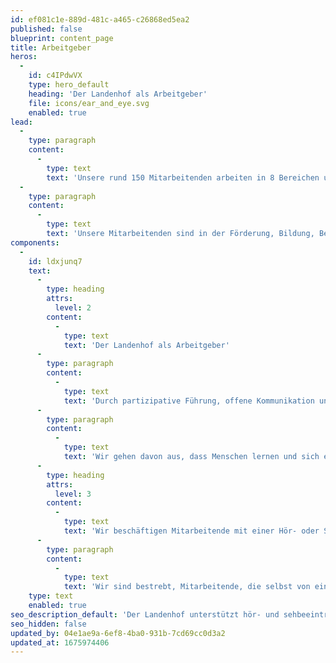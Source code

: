 ```yaml
---
id: ef081c1e-889d-481c-a465-c26868ed5ea2
published: false
blueprint: content_page
title: Arbeitgeber
heros:
  -
    id: c4IPdwVX
    type: hero_default
    heading: 'Der Landenhof als Arbeitgeber'
    file: icons/ear_and_eye.svg
    enabled: true
lead:
  -
    type: paragraph
    content:
      -
        type: text
        text: 'Unsere rund 150 Mitarbeitenden arbeiten in 8 Bereichen und knapp 50 unterschiedlichen Berufen. Sie sind es, die den Landenhof tragen, mitgestalten und prägen. Ihn zu dem machen, was er ist.'
  -
    type: paragraph
    content:
      -
        type: text
        text: 'Unsere Mitarbeitenden sind in der Förderung, Bildung, Begleitung und Betreuung von Kindern und Jugendlichen mit einer Hör- oder Sehbeeinträchtigung tätig oder arbeiten in der Verwaltung oder Ökonomie.'
components:
  -
    id: ldxjunq7
    text:
      -
        type: heading
        attrs:
          level: 2
        content:
          -
            type: text
            text: 'Der Landenhof als Arbeitgeber'
      -
        type: paragraph
        content:
          -
            type: text
            text: 'Durch partizipative Führung, offene Kommunikation und eine gelebte Feedbackkultur motivieren wir unsere Mitarbeitenden, Verantwortung zu übernehmen und fördern so ein gutes Arbeitsklima und gegenseitiges Vertrauen.'
      -
        type: paragraph
        content:
          -
            type: text
            text: 'Wir gehen davon aus, dass Menschen lernen und sich entwickeln wollen. Entsprechend fördern und unterstützen wir unsere Mitarbeitenden laufend in ihrer persönlichen und fachlichen Entwicklung. Dabei berücksichtigen wir die Kompetenzen und individuellen Weiterbildungsbedürfnisse der Mitarbeitenden ebenso wie die strategischen und betrieblichen Ziele des Landenhofs.'
      -
        type: heading
        attrs:
          level: 3
        content:
          -
            type: text
            text: 'Wir beschäftigen Mitarbeitende mit einer Hör- oder Sehbeeinträchtigung'
      -
        type: paragraph
        content:
          -
            type: text
            text: 'Wir sind bestrebt, Mitarbeitende, die selbst von einer Hör- oder Sehbeeinträchtigung betroffen sind, zu beschäftigen und die dafür erforderlichen Rahmenbedingungen zu sichern und bei Bedarf zu schaffen. Weiter integrieren wir auch Menschen mit einer Teil-IV-Rente in unsere Teams.'
    type: text
    enabled: true
seo_description_default: 'Der Landenhof unterstützt hör- und sehbeeinträchtigte Kinder & Jugendliche in ihrem selbstbestimmten Leben durch Förderung ihrer Fähigkeiten & Entwicklung'
seo_hidden: false
updated_by: 04e1ae9a-6ef8-4ba0-931b-7cd69cc0d3a2
updated_at: 1675974406
---
```

